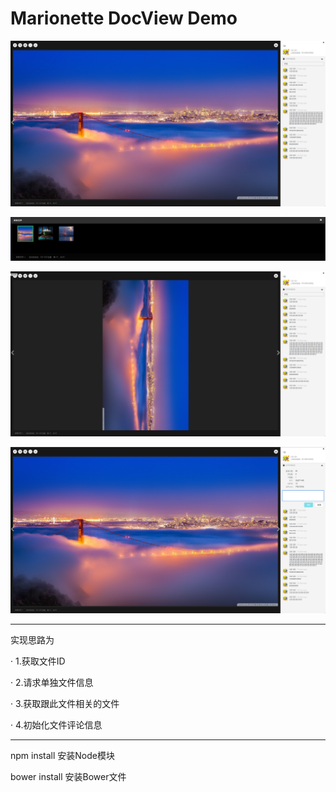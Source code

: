 # Marionette DocView Demo

![image](https://github.com/zhailei31665431/DocView/blob/master/gif/1.png)

![image](https://github.com/zhailei31665431/DocView/blob/master/gif/2.png)

![image](https://github.com/zhailei31665431/DocView/blob/master/gif/3.png)

![image](https://github.com/zhailei31665431/DocView/blob/master/gif/4.png)

---

实现思路为

· 1.获取文件ID

· 2.请求单独文件信息

· 3.获取跟此文件相关的文件

· 4.初始化文件评论信息

---

npm install 安装Node模块

bower install 安装Bower文件

